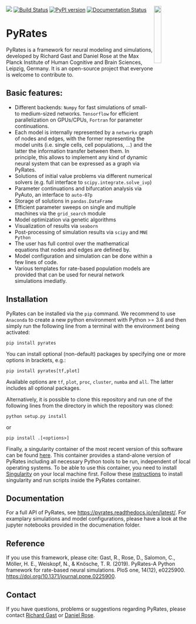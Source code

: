 [![](https://img.shields.io/github/license/pyrates-neuroscience/PyRates.svg)](https://github.com/pyrates-neuroscience/PyRates) 
[![Build Status](https://travis-ci.com/pyrates-neuroscience/PyRates.svg?branch=master)](https://travis-ci.com/pyrates-neuroscience/PyRates)
[![PyPI version](https://badge.fury.io/py/pyrates.svg)](https://badge.fury.io/py/pyrates)
[![Documentation Status](https://readthedocs.org/projects/pyrates/badge/?version=latest)](https://pyrates.readthedocs.io/en/latest/?badge=latest)
<img src="https://github.com/pyrates-neuroscience/PyRates/blob/master/PyRates_logo_color.png" width="20%" heigth="20%" align="right">

# PyRates
PyRates is a framework for neural modeling and simulations, developed by Richard Gast and Daniel Rose at the Max Planck Institute of Human Cognitive and Brain Sciences, Leipzig, Germany. 
It is an open-source project that everyone is welcome to contribute to.

## Basic features:

- Different backends: `Numpy` for fast simulations of small- to medium-sized networks. `Tensorflow` for efficient parallelization on GPUs/CPUs, `Fortran` for parameter continuations.
- Each model is internally represented by a `networkx` graph of nodes and edges, with the former representing the model units (i.e. single cells, cell populations, ...) and the latter the information transfer between them. In principle, this allows to implement any kind of dynamic neural system that can be expressed as a graph via PyRates.
- Solutions of initial value problems via different numerical solvers (e.g. full interface to `scipy.integrate.solve_ivp`)
- Parameter continuations and bifurcation analysis via PyAuto, an interface to `auto-07p`
- Storage of solutions in `pandas.DataFrame`
- Efficient parameter sweeps on single and multiple machines via the `grid_search` module
- Model optimization via genetic algorithms
- Visualization of results via `seaborn`
- Post-processing of simulation results via `scipy` and `MNE Python`
- The user has full control over the mathematical equations that nodes and edges are defined by. 
- Model configuration and simulation can be done within a few lines of code.  
- Various templates for rate-based population models are provided that can be used for neural network simulations imediatly.

## Installation

PyRates can be installed via the `pip` command. We recommend to use `Anaconda` to create a new python environment with Python >= 3.6 and then simply run the following line from a terminal with the environment being activated:
```
pip install pyrates
```

You can install optional (non-default) packages by specifying one or more options in brackets, e.g.:
```
pip install pyrates[tf,plot]
```

Available options are `tf`, `plot`, `proc`, `cluster`, `numba` and `all`. 
The latter includes all optional packages.

Alternatively, it is possible to clone this repository and run one of the following lines 
from the directory in which the repository was cloned:
```
python setup.py install
```
or
```
pip install .[<options>]
```

Finally, a singularity container of the most recent version of this software can be found [here](https://singularity.gwdg.de/containers/3).
This container provides a stand-alone version of PyRates including all necessary Python tools to be run, independent of local operating systems. 
To be able to use this container, you need to install [Singularity](https://singularity.lbl.gov/) on your local machine first.
Follow these [instructions](https://singularity.lbl.gov/quickstart) to install singularity and run scripts inside the PyRates container.

Documentation
-------------
For a full API of PyRates, see https://pyrates.readthedocs.io/en/latest/.
For examplary simulations and model configurations, please have a look at the jupyter notebooks provided in the documenation folder.

Reference
---------

If you use this framework, please cite:
Gast, R., Rose, D., Salomon, C., Möller, H. E., Weiskopf, N., & Knösche, T. R. (2019). PyRates-A Python framework for rate-based neural simulations. PloS one, 14(12), e0225900. https://doi.org/10.1371/journal.pone.0225900.

Contact
-------

If you have questions, problems or suggestions regarding PyRates, please contact [Richard Gast](https://www.cbs.mpg.de/person/59190/376039) or [Daniel Rose](https://www.cbs.mpg.de/person/51141/374227).
